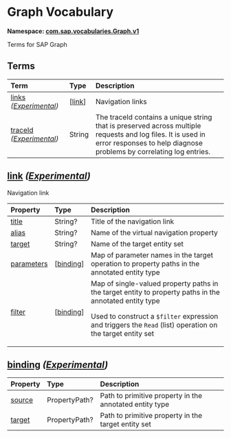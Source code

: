 # Graph Vocabulary
**Namespace: [com.sap.vocabularies.Graph.v1](Graph.xml)**

Terms for SAP Graph


## Terms

Term|Type|Description
:---|:---|:----------
[links](Graph.xml#L36) *([Experimental](Common.md#Experimental))*|\[[link](#link)\]|<a name="links"></a>Navigation links
[traceId](Graph.xml#L72) *([Experimental](Common.md#Experimental))*|String|<a name="traceId"></a>The traceId contains a unique string that is preserved across multiple requests and log files. It is used in error responses to help diagnose problems by correlating log entries.

## <a name="link"></a>[link](Graph.xml#L41) *([Experimental](Common.md#Experimental))*
Navigation link

Property|Type|Description
:-------|:---|:----------
[title](Graph.xml#L44)|String?|Title of the navigation link
[alias](Graph.xml#L47)|String?|Name of the virtual navigation property
[target](Graph.xml#L50)|String?|Name of the target entity set
[parameters](Graph.xml#L53)|\[[binding](#binding)\]|Map of parameter names in the target operation to property paths in the annotated entity type
[filter](Graph.xml#L56)|\[[binding](#binding)\]|Map of single-valued property paths in the target entity to property paths in the annotated entity type<p>Used to construct a `$filter` expression and triggers the `Read` (list) operation on the target entity set</p>

## <a name="binding"></a>[binding](Graph.xml#L62) *([Experimental](Common.md#Experimental))*


Property|Type|Description
:-------|:---|:----------
[source](Graph.xml#L64)|PropertyPath?|Path to primitive property in the annotated entity type
[target](Graph.xml#L67)|PropertyPath?|Path to primitive property in the target entity set
